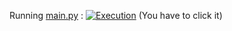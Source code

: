 Running [main.py](./main.py)  :
[![Execution](https://user-images.githubusercontent.com/71897736/109439217-7153c680-79fb-11eb-94ca-e0a07a6dd199.png)](https://youtu.be/IADuBRMA-XQ)
(You have to click it)
